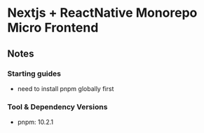 # Nextjs + ReactNative Monorepo Micro Frontend

## Notes

### Starting guides

- need to install pnpm globally first

### Tool & Dependency Versions

- pnpm: 10.2.1

